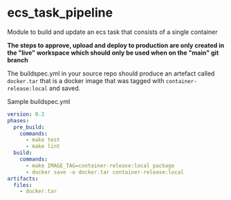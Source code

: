 # ecs\_task\_pipeline

Module to build and update an ecs task that consists of a single container

**The steps to approve, upload and deploy to production are only created in the "live" workspace
which should only be used when on the "main" git branch**

The buildspec.yml in your source repo should produce an artefact called `docker.tar` that is a docker image
that was tagged with `container-release:local` and saved.

Sample buildspec.yml

```yaml
version: 0.2
phases:
  pre_build:
    commands:
      - make test
      - make lint
  build:
    commands:
      - make IMAGE_TAG=container-release:local package
      - docker save -o docker.tar container-release:local
artifacts:
  files:
    - docker.tar
```
